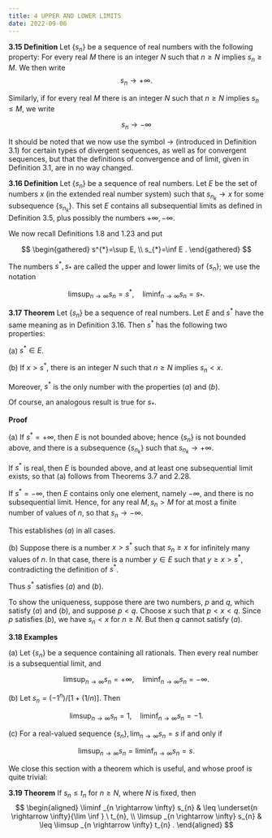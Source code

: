 ```yaml
---
title: 4 UPPER AND LOWER LIMITS
date: 2022-09-06
---
```


**3.15 Definition** Let $\left\{s_{n}\right\}$ be a sequence of real numbers with the following property: For every real $M$ there is an integer $N$ such that $n \geq N$ implies $s_{n} \geq M$. We then write
$$
s_{n} \rightarrow+\infty .
$$

Similarly, if for every real $M$ there is an integer $N$ such that $n \geq N$ implies $s_{n} \leq M$, we write

$$
s_{n} \rightarrow-\infty
$$

It should be noted that we now use the symbol $\rightarrow$ (introduced in Definition 3.1) for certain types of divergent sequences, as well as for convergent sequences, but that the definitions of convergence and of limit, given in Definition 3.1, are in no way changed.

**3.16 Definition** Let $\left\{s_{n}\right\}$ be a sequence of real numbers. Let $E$ be the set of numbers $x$ (in the extended real number system) such that $s_{n_{k}} \rightarrow x$ for some subsequence $\left\{s_{n_{k}}\right\}$. This set $E$ contains all subsequential limits as defined in Definition 3.5, plus possibly the numbers $+\infty,-\infty$.

We now recall Definitions $1.8$ and $1.23$ and put

$$
\begin{gathered}
s^{*}=\sup E, \\
s_{*}=\inf E .
\end{gathered}
$$

The numbers $s^{*}, s_{*}$ are called the upper and lower limits of $\left\{s_{n}\right\}$; we use the notation

$$
\limsup _{n \rightarrow \infty} s_{n}=s^{*}, \quad \liminf _{n \rightarrow \infty} s_{n}=s_{*} .
$$

**3.17 Theorem** Let $\left\{s_{n}\right\}$ be a sequence of real numbers. Let $E$ and $s^{*}$ have the same meaning as in Definition 3.16. Then $s^{*}$ has the following two properties:

(a) $s^{*} \in E$.

(b) If $x>s^{*}$, there is an integer $N$ such that $n \geq N$ implies $s_{n}<x$.

Moreover, $s^{*}$ is the only number with the properties $(a)$ and $(b)$.

Of course, an analogous result is true for $s_{*}$.

**Proof**

(a) If $s^{*}=+\infty$, then $E$ is not bounded above; hence $\left\{s_{n}\right\}$ is not bounded above, and there is a subsequence $\left\{s_{n_{k}}\right\}$ such that $s_{n_{k}} \rightarrow+\infty$.

If $s^{*}$ is real, then $E$ is bounded above, and at least one subsequential limit exists, so that (a) follows from Theorems $3.7$ and 2.28.

If $s^{*}=-\infty$, then $E$ contains only one element, namely $-\infty$, and there is no subsequential limit. Hence, for any real $M, s_{n}>M$ for at most a finite number of values of $n$, so that $s_{n} \rightarrow-\infty$.

This establishes $(a)$ in all cases.

(b) Suppose there is a number $x>s^{*}$ such that $s_{n} \geq x$ for infinitely many values of $n$. In that case, there is a number $y \in E$ such that $y \geq x>s^{*}$, contradicting the definition of $s^{*}$.

Thus $s^{*}$ satisfies $(a)$ and $(b)$.

To show the uniqueness, suppose there are two numbers, $p$ and $q$, which satisfy $(a)$ and $(b)$, and suppose $p<q$. Choose $x$ such that $p<x<q$. Since $p$ satisfies $(b)$, we have $s_{n}<x$ for $n \geq N$. But then $q$ cannot satisfy $(a)$. 

**3.18 Examples**

(a) Let $\left\{s_{n}\right\}$ be a sequence containing all rationals. Then every real number is a subsequential limit, and

$$
\limsup _{n \rightarrow \infty} s_{n}=+\infty, \quad \liminf _{n \rightarrow \infty} s_{n}=-\infty .
$$

(b) Let $s_{n}=\left(-1^{n}\right) /[1+(1 / n)]$. Then

$$
\limsup _{n \rightarrow \infty} s_{n}=1, \quad \liminf _{n \rightarrow \infty} s_{n}=-1 .
$$

(c) For a real-valued sequence $\left\{s_{n}\right\}, \lim _{n \rightarrow \infty} s_{n}=s$ if and only if

$$
\limsup _{n \rightarrow \infty} s_{n}=\liminf _{n \rightarrow \infty} s_{n}=s .
$$

We close this section with a theorem which is useful, and whose proof is quite trivial:

**3.19 Theorem** If $s_{n} \leq t_{n}$ for $n \geq N$, where $N$ is fixed, then
$$
\begin{aligned}
\liminf _{n \rightarrow \infty} s_{n} & \leq \underset{n \rightarrow \infty}{\lim \inf } \  t_{n}, \\
\limsup _{n \rightarrow \infty} s_{n} & \leq \limsup _{n \rightarrow \infty} t_{n} .
\end{aligned}
$$
